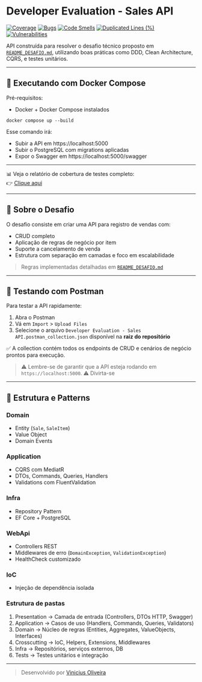 # Developer Evaluation - Sales API

[![Coverage](https://sonarcloud.io/api/project_badges/measure?project=vinialexandre_abi-gth-omnia-developer-evaluation&metric=coverage)](https://sonarcloud.io/summary/new_code?id=vinialexandre_abi-gth-omnia-developer-evaluation)
[![Bugs](https://sonarcloud.io/api/project_badges/measure?project=vinialexandre_abi-gth-omnia-developer-evaluation&metric=bugs)](https://sonarcloud.io/summary/new_code?id=vinialexandre_abi-gth-omnia-developer-evaluation)
[![Code Smells](https://sonarcloud.io/api/project_badges/measure?project=vinialexandre_abi-gth-omnia-developer-evaluation&metric=code_smells)](https://sonarcloud.io/summary/new_code?id=vinialexandre_abi-gth-omnia-developer-evaluation)
[![Duplicated Lines (%)](https://sonarcloud.io/api/project_badges/measure?project=vinialexandre_abi-gth-omnia-developer-evaluation&metric=duplicated_lines_density)](https://sonarcloud.io/summary/new_code?id=vinialexandre_abi-gth-omnia-developer-evaluation)
[![Vulnerabilities](https://sonarcloud.io/api/project_badges/measure?project=vinialexandre_abi-gth-omnia-developer-evaluation&metric=vulnerabilities)](https://sonarcloud.io/summary/new_code?id=vinialexandre_abi-gth-omnia-developer-evaluation)

API construída para resolver o desafio técnico proposto em [`README_DESAFIO.md`](https://github.com/vinialexandre/abi-gth-omnia-developer-evaluation/blob/main/README_DESAFIO.md), utilizando boas práticas como DDD, Clean Architecture, CQRS, e testes unitários.

---

## 🚀 Executando com Docker Compose

Pré-requisitos:
- Docker + Docker Compose instalados

```
docker compose up --build
```

Esse comando irá:
- Subir a API em https://localhost:5000
- Subir o PostgreSQL com migrations aplicadas
- Expor o Swagger em https://localhost:5000/swagger

---

📊 Veja o relatório de cobertura de testes completo:  
👉 [Clique aqui](https://vinialexandre.github.io/abi-gth-omnia-developer-evaluation)

---

## 🧠 Sobre o Desafio

O desafio consiste em criar uma API para registro de vendas com:
- CRUD completo
- Aplicação de regras de negócio por item
- Suporte a cancelamento de venda
- Estrutura com separação em camadas e foco em escalabilidade

> Regras implementadas detalhadas em [`README_DESAFIO.md`](../README_DESAFIO.md)

---

## 📮 Testando com Postman

Para testar a API rapidamente:

1. Abra o Postman
2. Vá em `Import` > `Upload Files`
3. Selecione o arquivo `Developer Evaluation - Sales API.postman_collection.json` disponível na **raiz do repositório**

✅ A collection contém todos os endpoints de CRUD e cenários de negócio prontos para execução.

> ⚠️ Lembre-se de garantir que a API esteja rodando em `https://localhost:5000`.
> ⚠️ Divirta-se

---

## 🧱 Estrutura e Patterns

### Domain
- Entity (`Sale`, `SaleItem`)
- Value Object
- Domain Events

### Application
- CQRS com MediatR
- DTOs, Commands, Queries, Handlers
- Validations com FluentValidation

### Infra
- Repository Pattern
- EF Core + PostgreSQL

### WebApi
- Controllers REST
- Middlewares de erro (`DomainException`, `ValidationException`)
- HealthCheck customizado

### IoC
- Injeção de dependência isolada


### Estrutura de pastas
1. Presentation     → Camada de entrada (Controllers, DTOs HTTP, Swagger)
2. Application      → Casos de uso (Handlers, Commands, Queries, Validators)
3. Domain           → Núcleo de regras (Entities, Aggregates, ValueObjects, Interfaces)
4. Crosscutting     → IoC, Helpers, Extensions, Middlewares
5. Infra            → Repositórios, serviços externos, DB
6. Tests            → Testes unitários e integração


---

> Desenvolvido por [Vinicius Oliveira](https://github.com/vinialexandre)